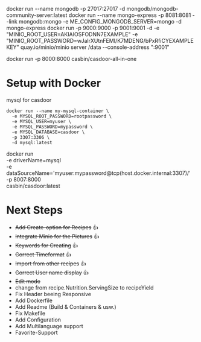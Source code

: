 docker run --name mongodb -p 27017:27017 -d mongodb/mongodb-community-server:latest
docker run --name mongo-express -p 8081:8081 --link mongodb:mongo -e ME_CONFIG_MONGODB_SERVER=mongo -d mongo-express
docker run -p 9000:9000 -p 9001:9001 -d -e "MINIO_ROOT_USER=AKIAIOSFODNN7EXAMPLE" -e "MINIO_ROOT_PASSWORD=wJalrXUtnFEMI/K7MDENG/bPxRfiCYEXAMPLEKEY" quay.io/minio/minio server /data --console-address ":9001"

docker run -p 8000:8000 casbin/casdoor-all-in-one         



# Setup with Docker
mysql for casdoor
```
docker run --name my-mysql-container \
  -e MYSQL_ROOT_PASSWORD=rootpassword \
  -e MYSQL_USER=myuser \
  -e MYSQL_PASSWORD=mypassword \
  -e MYSQL_DATABASE=casdoor \
  -p 3307:3306 \
  -d mysql:latest
```

docker run \
  -e driverName=mysql \
  -e dataSourceName='myuser:mypassword@tcp(host.docker.internal:3307)/' \
  -p 8007:8000 \
  casbin/casdoor:latest




# Next Steps

* ~~Add Create-option for Recipes~~ 👍
* ~~Integrate Minio for the Pictures~~ 👍
* ~~Keywords for Creating~~ 👍
* ~~Correct Timeformat~~ 👍
* ~~Import from other recipes~~ 👍
* ~~Correct User name display~~ 👍
* ~~Edit mode~~
* change from recipe.Nutrition.ServingSize to recipeYield
* Fix Header beeing Responsive
* Add Dockerfile
* Add Readme (Build & Containers & usw.)
* Fix Makefile
* Add Configuration
* Add Multilanguage support
* Favorite-Support